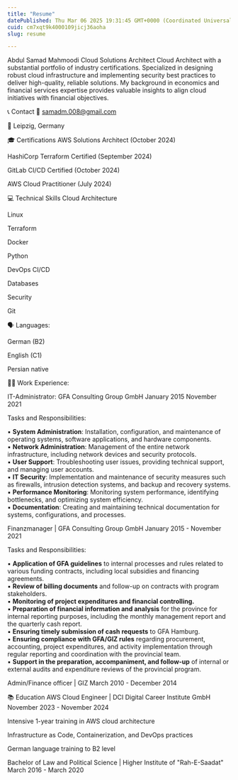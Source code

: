 ```yaml
---
title: "Resume"
datePublished: Thu Mar 06 2025 19:31:45 GMT+0000 (Coordinated Universal Time)
cuid: cm7xqt9k4000109jicj36aoha
slug: resume

---
```


Abdul Samad Mahmoodi Cloud Solutions Architect Cloud Architect with a substantial portfolio of industry certifications. Specialized in designing robust cloud infrastructure and implementing security best practices to deliver high-quality, reliable solutions. My background in economics and financial services expertise provides valuable insights to align cloud initiatives with financial objectives.

📞 Contact 📧 samadm.008@gmail.com

📍 Leipzig, Germany

🎓 Certifications AWS Solutions Architect (October 2024)

HashiCorp Terraform Certified (September 2024)

GitLab CI/CD Certified (October 2024)

AWS Cloud Practitioner (July 2024)

💻 Technical Skills Cloud Architecture

Linux

Terraform

Docker

Python

DevOps CI/CD

Databases

Security

Git

🗣️ Languages:

German (B2)

English (C1)

Persian native

👩‍💼 Work Experience:

IT-Administrator: GFA Consulting Group GmbH January 2015 November 2021

Tasks and Responsibilities:

▪ **System Administration**: Installation, configuration, and maintenance of operating systems, software applications, and hardware components.  
▪ **Network Administration**: Management of the entire network infrastructure, including network devices and security protocols.  
▪ **User Support**: Troubleshooting user issues, providing technical support, and managing user accounts.  
▪ **IT Security**: Implementation and maintenance of security measures such as firewalls, intrusion detection systems, and backup and recovery systems.  
▪ **Performance Monitoring**: Monitoring system performance, identifying bottlenecks, and optimizing system efficiency.  
▪ **Documentation**: Creating and maintaining technical documentation for systems, configurations, and processes.

Finanzmanager | GFA Consulting Group GmbH January 2015 - November 2021

Tasks and Responsibilities:

▪ **Application of GFA guidelines** to internal processes and rules related to various funding contracts, including local subsidies and financing agreements.  
▪ **Review of billing documents** and follow-up on contracts with program stakeholders.  
▪ **Monitoring of project expenditures and financial controlling.**  
▪ **Preparation of financial information and analysis** for the province for internal reporting purposes, including the monthly management report and the quarterly cash report.  
▪ **Ensuring timely submission of cash requests** to GFA Hamburg.  
▪ **Ensuring compliance with GFA/GIZ rules** regarding procurement, accounting, project expenditures, and activity implementation through regular reporting and coordination with the provincial team.  
▪ **Support in the preparation, accompaniment, and follow-up** of internal or external audits and expenditure reviews of the provincial program.

Admin/Finance officer | GIZ March 2010 - December 2014

📚 Education AWS Cloud Engineer | DCI Digital Career Institute GmbH November 2023 - November 2024

Intensive 1-year training in AWS cloud architecture

Infrastructure as Code, Containerization, and DevOps practices

German language training to B2 level

Bachelor of Law and Political Science | Higher Institute of "Rah-E-Saadat" March 2016 - March 2020